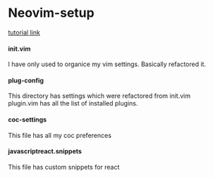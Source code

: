 # Neovim-setup

[tutorial link](https://www.youtube.com/watch?v=h6EceMac8eE)

#### init.vim 
I have only used to organice my vim settings. Basically refactored it.

#### plug-config
This directory has settings which were refactored from init.vim \
plugin.vim has all the list of installed plugins.

#### coc-settings 
This file has all my coc preferences

#### javascriptreact.snippets
This file has custom snippets for react


